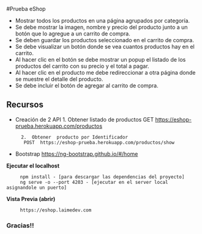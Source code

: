 #Prueba eShop

- Mostrar todos los productos en una página agrupados por categoría.
- Se debe mostrar la imagen, nombre y precio del producto junto a un botón que lo
agregue a un carrito de compra.
- Se deben guardar los productos seleccionado en el carrito de compra.
- Se debe visualizar un botón donde se vea cuantos productos hay en el carrito.
- Al hacer clic en el botón se debe mostrar un popup el listado de los productos del
carrito con su precio y el total a pagar.
- Al hacer clic en el producto me debe redireccionar a otra página donde se muestre el
detalle del producto.
- Se debe incluir el botón de agregar al carrito de compra.

## Recursos

- Creación de 2 API
		1.  Obtener listado de productos
		 GET  https://eshop-prueba.herokuapp.com/productos 

		2.  Obtener  producto por Identificador
		 POST  https://eshop-prueba.herokuapp.com/productos/show 
		 

- Bootstrap 
		 https://ng-bootstrap.github.io/#/home


**Ejecutar el localhost**

		 npm install - [para descargar las dependencias del proyecto]
		 ng serve -o --port 4203 - [ejecutar en el server local asignandole un puerto]

**Vista Previa (abrir)**

		 https://eshop.laimedev.com

### Gracias!!
